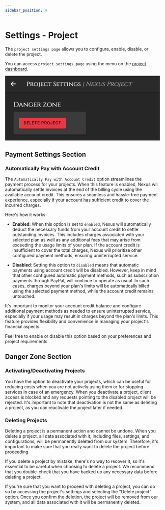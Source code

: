 ```yaml
---
sidebar_position: 4
---
```


# Settings - Project
The `project settings page` allows you to configure, enable, disable, or delete the project.

You can access `project settings page` using the menu on the [project dashboard](./project.md).

![Sections](/img/dashboard/project_settings.png)

## Payment Settings Section

### Automatically Pay with Account Credit
The `Automatically Pay with Account Credit` option streamlines the payment process for your projects. When this feature is enabled, Nexus will automatically settle invoices at the end of the billing cycle using the available account credit. This ensures a seamless and hassle-free payment experience, especially if your account has sufficient credit to cover the incurred charges.

Here's how it works:

* **Enabled**: When this option is set to `enabled`, Nexus will automatically deduct the necessary funds from your account credit to settle outstanding invoices. This includes charges associated with your selected plan as well as any additional fees that may arise from exceeding the usage limits of your plan. If the account credit is insufficient to cover the total charges, Nexus will prioritize other configured payment methods, ensuring uninterrupted service.

* **Disabled**: Setting this option to `disabled` means that automatic payments using account credit will be disabled. However, keep in mind that other configured automatic payment methods, such as subscription payments through PayPal, will continue to operate as usual. In such cases, charges beyond your plan's limits will be automatically billed using the selected payment method, while the account credit remains untouched.

It's important to monitor your account credit balance and configure additional payment methods as needed to ensure uninterrupted service, especially if your usage may result in charges beyond the plan's limits. This feature provides flexibility and convenience in managing your project's financial aspects.

Feel free to enable or disable this option based on your preferences and project requirements. 

## Danger Zone Section

### Activating/Deactivating Projects
You have the option to deactivate your projects, which can be useful for reducing costs when you are not actively using them or for stopping services in case of an emergency. When you deactivate a project, client access is blocked and any requests pointing to the disabled project will be rejected. It's important to note that deactivation is not the same as deleting a project, as you can reactivate the project later if needed.

### Deleting Projects
Deleting a project is a permanent action and cannot be undone. When you delete a project, all data associated with it, including files, settings, and configurations, will be permanently deleted from our system. Therefore, it's important to make sure that you really want to delete the project before proceeding.

If you delete a project by mistake, there's no way to recover it, so it's essential to be careful when choosing to delete a project. We recommend that you double-check that you have backed up any necessary data before deleting a project.

If you're sure that you want to proceed with deleting a project, you can do so by accessing the project's settings and selecting the "Delete project" option. Once you confirm the deletion, the project will be removed from our system, and all data associated with it will be permanently deleted.
